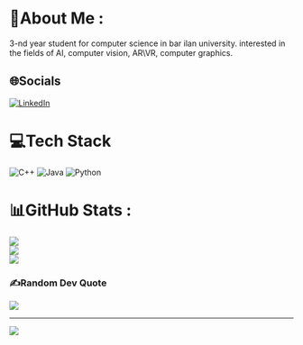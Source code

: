 # 💫About Me :
3-nd year student for computer science in bar ilan university.
interested in the fields of AI, computer vision, AR\VR, computer graphics.

## 🌐Socials
[![LinkedIn](https://img.shields.io/badge/LinkedIn-%230077B5.svg?logo=linkedin&logoColor=white)](https://linkedin.com/in/https://www.linkedin.com/in/gilad-aharoni/) 

# 💻Tech Stack
![C++](https://img.shields.io/badge/c++-%2300599C.svg?style=for-the-badge&logo=c%2B%2B&logoColor=white) ![Java](https://img.shields.io/badge/java-%23ED8B00.svg?style=for-the-badge&logo=java&logoColor=white) ![Python](https://img.shields.io/badge/python-3670A0?style=for-the-badge&logo=python&logoColor=ffdd54)
# 📊GitHub Stats :
![](https://github-readme-stats.vercel.app/api?username=giladaharoni&theme=jolly&hide_border=true&include_all_commits=true&count_private=false)<br/>
![](https://github-readme-streak-stats.herokuapp.com/?user=giladaharoni&theme=jolly&hide_border=true)<br/>
![](https://github-readme-stats.vercel.app/api/top-langs/?username=giladaharoni&theme=jolly&hide_border=true&include_all_commits=true&count_private=false&layout=compact)

### ✍️Random Dev Quote
![](https://quotes-github-readme.vercel.app/api?type=horizontal&theme=radical)

---
[![](https://visitcount.itsvg.in/api?id=giladaharoni&icon=0&color=0)](https://visitcount.itsvg.in)
